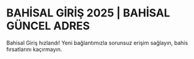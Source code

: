 # BAHİSAL GİRİŞ 2025 | BAHİSAL GÜNCEL ADRES
Bahisal Giriş hızlandı! Yeni bağlantımızla sorunsuz erişim sağlayın, bahis fırsatlarını kaçırmayın.


